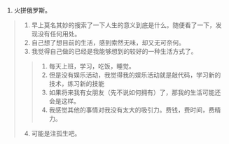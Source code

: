 1. 火拼俄罗斯。
> 1. 早上莫名其妙的搜索了一下人生的意义到底是什么。随便看了一下，发现没有任何用处。
> 2. 自己想了想目前的生活，感到索然无味，却又无可奈何。
> 3. 我觉得自己做的已经是我能够想到的较好的一种生活方式了。
> > 1. 每天上班，学习，吃饭，睡觉。
> > 2. 但是没有娱乐活动，我觉得我的娱乐活动就是敲代码，学习新的技术，练习新的技能
> > 3. 如果将来我有女朋友（先不说如何拥有）了，那我的生活可能还会是这样。
> > 4. 我感觉其他的事情对我没有太大的吸引力。费钱，费时间，费精力。
> 4. 可能是注孤生吧。
